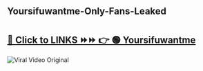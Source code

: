 
 ## Yoursifuwantme-Only-Fans-Leaked

# <h2><a href="https://clipsfans.com/Yoursifuwantme&ref=git">🔗 Click to LINKS ⏩⏩ 👉 🟢 Yoursifuwantme </a></h2>

<a href="https://clipsfans.com/Yoursifuwantme&ref=git" rel="nofollow" data-target="animated-image.originalLink"><img src="https://i.ibb.co.com/xMMVF88/686577567.gif" alt="Viral Video Original" style="max-width: 100%; display: inline-block;" data-target="animated-image.originalImage"></a>
